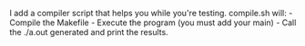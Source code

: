 I add a compiler script that helps you while you're testing.
compile.sh will: - Compile the Makefile
		 - Execute the program (you must add your main)
		 - Call the ./a.out generated and print the results.
